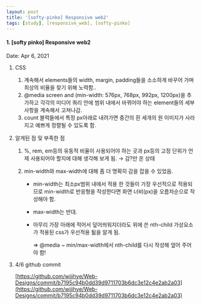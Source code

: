 ```yaml
---
layout: post
title: '[softy-pinko] Responsive web2'
tags: [study], [responsive_web], [softy-pinko]
---
```


#### 1. [softy pinko] Responsive web2

Date: Apr 6, 2021

1. CSS

   1. 계속해서 elements들의 width, margin, padding들을 소소하게 바꾸어 가며 최상의 비율을 찾기 위해 노력함..
   2. @media screen and (min-width: 576px, 768px, 992px, 1200px)을 추가하고 각각의 미디어 쿼리 안에 범위 내에서 바뀌어야 하는 element들의 세부 사항을 계속해서 고쳐나감.
   3. count 블럭들에서 특정 px아래로 내려가면 중간의 흰 세개의 원 이미지가 사라지고 예쁘게 정렬될 수 있도록 함.

2. 알게된 점 및 부족한 점

   1. %, rem, em등의 유동적 비율이 사용되어야 하는 곳과 px등의 고정 단위가 언제 사용되어야 할지에 대해 생각해 보게 됨. → 감?만 온 상태

   2. min-width와 max-width에 대해 좀 더 명확히 감을 잡을 수 있었음.

      - min-width는 최소px범위 내에서 적용 한 것들이 가장 우선적으로 적용되므로 min-width로 반응형을 작성한다면 화면 너비(px)을 오름차순으로 작성해야 함.
      - max-width는 반대.

      - 아무리 가장 아래에 적어서 덮어씌워지더라도 위에 쓴 nth-child 가상요소가 적용된 css가 우선적용 됢을 알게 됨.

        ⇒ @media ~ min/max-width에서 nth-child를 다시 작성해 엎어 주어야 함!

3. 4/6 github commit

   [https://github.com/wijihye/Web-Designs/commit/b7195c94b0dd39d9711703b6dc3e12c4e2ab2a03](https://github.com/wijihye/Web-Designs/commit/b7195c94b0dd39d9711703b6dc3e12c4e2ab2a03)
